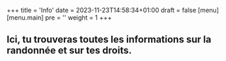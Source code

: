 +++
title = 'Info'
date = 2023-11-23T14:58:34+01:00
draft = false
[menu] 
    [menu.main]
        pre = '<i class="fa-solid fa-code"></i>'
        weight = 1
+++

## Ici, tu trouveras toutes les informations sur la randonnée et sur tes droits.
